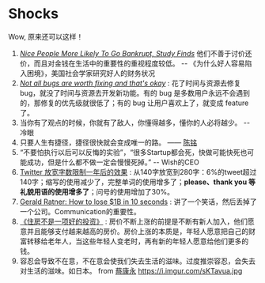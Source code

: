 # Shocks 

Wow, 原来还可以这样！

1. *[Nice People More Likely To Go Bankrupt, Study Finds](https://www.studyfinds.org/nice-people-more-likely-bankrupt-financial-struggles-study-finds/)* 他们不善于讨价还价，而且对金钱在生活中的重要性的重视程度较低。 -- 《为什么好人容易陷入困境》，美国社会学家研究好人的财务状况
1. *[Not all bugs are worth fixing and that's okay](https://blog.bugsnag.com/application-stability-monitoring/?utm_source=wanqu.co&utm_campaign=Wanqu+Daily&utm_medium=website)* :  花了时间与资源去修复 bug，就没了时间与资源去开发新功能。有的 bug 是多数用户永远不会遇到的，那修复的优先级就很低了；有的 bug 让用户喜欢上了，就变成 feature 了。
2. 当你有了观点的时候，你就有了敌人，你懂得越多，懂你的人必将越少。 -- 冷眼
3. 只要人生有捷径，捷径很快就会变成唯一的路。 —— [陈铭](https://i.imgur.com/JAp0KZe.jpg) 
4. “不要怕执行以后可以反悔的实验”，“很多Startup都会死，快做可能快死也可能成功，但是什么都不做一定会慢慢死掉。” -- Wish的CEO
5. [Twitter 放宽字数限制一年后的效果](https://www.axios.com/a-year-after-tweets-doubled-in-size--brevity-still-rules-610efb0f-7799-4874-8d65-a0f3e807b310.html?utm_source=wanqu.co&utm_campaign=Wanqu+Daily&utm_medium=website) : 从140字放宽到280字：6%的tweet超过140字；缩写的使用减少了，完整单词的使用增多了；**please、thank you 等礼貌用语的使用增多了**；问号的使用增加了30%。
6. [Gerald Ratner: How to lose $1B in 10 seconds](https://thehustle.co/gerald-ratners-billion-dollar-speech) : 讲了一个笑话，然后丢掉了一个公司。Communication的重要性。
7. [《住房不是一项好的投资》](·http://cityobservatory.org/housing-cant-be-affordable_and_be-a-good-investment/) : 房价不断上涨的前提是不断有新人加入，他们愿意并且能够支付越来越高的房价。房价上涨的本质是，年轻人愿意把自己的财富转移给老年人，当这些年轻人变老时，再有新的年轻人愿意给他们更多的钱。
8. 容忍会导致不在意，不在意会使我们失去生活的滋味。过度推崇容忍，会失去对生活的滋味。如日本。 from [蔡康永](https://i.imgur.com/sKTavua.jpg) https://i.imgur.com/sKTavua.jpg